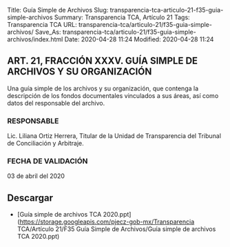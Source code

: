 Title: Guía Simple de Archivos
Slug: transparencia-tca-articulo-21-f35-guia-simple-archivos
Summary: Transparencia TCA, Artículo 21
Tags: Transparencia TCA
URL: transparencia-tca/articulo-21/f35-guia-simple-archivos/
Save_As: transparencia-tca/articulo-21/f35-guia-simple-archivos/index.html
Date: 2020-04-28 11:24
Modified: 2020-04-28 11:24


## ART. 21, FRACCIÓN XXXV. GUÍA SIMPLE DE ARCHIVOS Y SU ORGANIZACIÓN

Una guía simple de los archivos y su organización, que contenga la descripción de los fondos documentales vinculados a sus áreas, así como datos del responsable del archivo.


### RESPONSABLE

Lic. Liliana Ortiz Herrera, Titular de la Unidad de Transparencia del Tribunal de Conciliación y Arbitraje.


### FECHA DE VALIDACIÓN

03 de abril del 2020



## Descargar


* [Guía simple de archivos TCA 2020.ppt](https://storage.googleapis.com/pjecz-gob-mx/Transparencia TCA/Artículo 21/F35 Guía Simple de Archivos/Guía simple de archivos TCA 2020.ppt)


